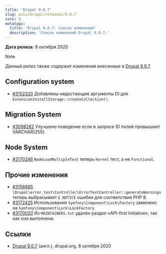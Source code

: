 ```yaml
---
title: 'Drupal 9.0.7'
slug: wiki/drupal/releases/9.0.7
core: 9
metatags:
  title: 'Drupal 9.0.7: Список изменений'
  description: 'Список изменений Drupal 9.0.7.'
---
```


**Дата релиза**: 8 октября 2020

> [!NOTE]
> Данный релиз также содержит изменения внесенные в [Drupal 8.9.7](../../../8/8.9.x/8.9.7/index.md).

## Configuration system

- [#3152320](https://www.drupal.org/project/drupal/issues/3152320) Добавлены недостающие аргументы DI для `ExtensionInstallStorage::createCollection()`.

## Migration System

- [#3098282](https://www.drupal.org/project/drupal/issues/3098282) Улучшено поведение если в запросе ID полей превышают VARCHAR(255).

## Node System

- [#3170246](https://www.drupal.org/project/drupal/issues/3170246) `NodeLoadMultipleTest` теперь `Kernel` тест, а не `Functional`.

## Прочие изменения

- [#3156885](https://www.drupal.org/project/drupal/issues/3156885) `\Drupal\error_test\Controller\ErrorTestController::generateWarnings` теперь выбрасывает `E_NOTICE` ошибки для соответствия PHP 8.
- [#3172425](https://www.drupal.org/project/drupal/issues/3172425) Использование `Symfony\Component\Lock\Factory` заменено на `Symfony\Component\Lock\LockFactory`.
- [#3170020](https://www.drupal.org/project/drupa/issues/3170020) Из `MAINTAINERS.txt` удалён раздел «API-first Initiative», так как она выполнена.

## Ссылки

- [Drupal 9.0.7](https://www.drupal.org/project/drupal/releases/9.0.7) (англ.), drupal.org, 8 октября 2020
